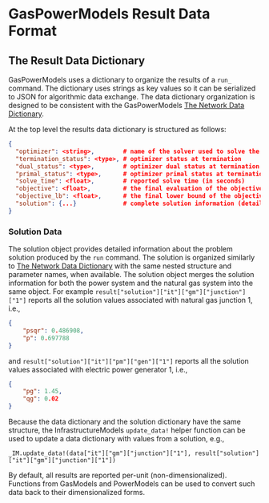 # GasPowerModels Result Data Format

## The Result Data Dictionary
GasPowerModels uses a dictionary to organize the results of a `run_` command.
The dictionary uses strings as key values so it can be serialized to JSON for algorithmic data exchange.
The data dictionary organization is designed to be consistent with the GasPowerModels [The Network Data Dictionary](@ref).

At the top level the results data dictionary is structured as follows:
```json
{
  "optimizer": <string>,        # name of the solver used to solve the model
  "termination_status": <type>, # optimizer status at termination
  "dual_status": <type>,        # optimizer dual status at termination
  "primal_status": <type>,      # optimizer primal status at termination
  "solve_time": <float>,        # reported solve time (in seconds)
  "objective": <float>,         # the final evaluation of the objective function
  "objective_lb": <float>,      # the final lower bound of the objective function (if available)
  "solution": {...}             # complete solution information (details below)
}
```

### Solution Data
The solution object provides detailed information about the problem solution produced by the `run` command.
The solution is organized similarly to [The Network Data Dictionary](@ref) with the same nested structure and parameter names, when available.
The solution object merges the solution information for both the power system and the natural gas system into the same object.
For example `result["solution"]["it"]["gm"]["junction"]["1"]` reports all the solution values associated with natural gas junction 1, i.e.,
```json
{
    "psqr": 0.486908,
    "p": 0.697788
}
```
and `result["solution"]["it"]["pm"]["gen"]["1"]` reports all the solution values associated with electric power generator 1, i.e.,
```json
{
    "pg": 1.45,
    "qg": 0.02
}
```

Because the data dictionary and the solution dictionary have the same structure, the InfrastructureModels `update_data!` helper function can be used to update a data dictionary with values from a solution, e.g.,

```
_IM.update_data!(data["it"]["gm"]["junction"]["1"], result["solution"]["it"]["gm"]["junction"]["1"])
```

By default, all results are reported per-unit (non-dimensionalized).
Functions from GasModels and PowerModels can be used to convert such data back to their dimensionalized forms.
